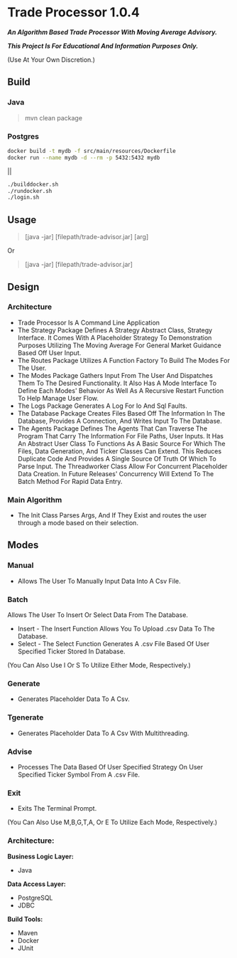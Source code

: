 # Trade Processor 1.0.4

***An Algorithm Based Trade Processor With Moving Average Advisory.***

***This Project Is For Educational And Information Purposes Only.***

(Use At Your Own Discretion.)

## Build
### Java

>mvn clean package

### Postgres

```Bash
docker build -t mydb -f src/main/resources/Dockerfile
docker run --name mydb -d --rm -p 5432:5432 mydb
```

||

```Bash
./builddocker.sh
./rundocker.sh
./login.sh
```

## Usage

> [java -jar] [filepath/trade-advisor.jar] [arg]

Or

> [java -jar] [filepath/trade-advisor.jar] 


## Design
### Architecture
- Trade Processor Is A Command Line Application
- The Strategy Package Defines A Strategy Abstract Class, Strategy Interface. It Comes With A Placeholder Strategy To Demonstration Purposes Utilizing The Moving Average For General Market Guidance Based Off User Input.
- The Routes Package Utilizes A Function Factory To Build The Modes For The User.
- The Modes Package Gathers Input From The User And Dispatches Them To The Desired Functionality. 
It Also Has A Mode Interface To Define Each Modes' Behavior As Well As A Recursive Restart Function To Help Manage User Flow.
- The Logs Package Generates A Log For Io And Sql Faults.
- The Database Package Creates Files Based Off The Information In The Database, Provides A Connection, And Writes Input To The Database. 
- The Agents Package Defines The Agents That Can Traverse The Program That Carry The Information For File Paths, User Inputs.
It Has An Abstract User Class To Functions As A Basic Source For Which The Files, Data Generation, And Ticker Classes Can Extend. 
This Reduces Duplicate Code And Provides A Single Source Of Truth Of Which To Parse Input. The Threadworker Class Allow For Concurrent Placeholder Data Creation. 
In Future Releases' Concurrency Will Extend To The Batch Method For Rapid Data Entry.

### Main Algorithm
- The Init Class Parses Args, And If They Exist and routes the user through a mode based on their selection.

## Modes

### Manual 
- Allows The User To Manually Input Data Into A Csv File.

### Batch 

Allows The User To Insert Or Select Data From The Database. 
- Insert - The Insert Function Allows You To Upload .csv Data To The Database. 
- Select - The Select Function Generates A .csv File Based Of User Specified Ticker Stored In Database.

(You Can Also Use I Or S To Utilize Either Mode, Respectively.)

### Generate 
- Generates Placeholder Data To A Csv.

### Tgenerate 
- Generates Placeholder Data To A Csv With Multithreading.

### Advise 
- Processes The Data Based Of User Specified Strategy On User Specified Ticker Symbol From A .csv File.

### Exit 
- Exits The Terminal Prompt.

(You Can Also Use M,B,G,T,A, Or E To Utilize Each Mode, Respectively.)

### Architecture:
**Business Logic Layer:**
- Java

**Data Access Layer:**
- PostgreSQL
- JDBC

**Build Tools:**
- Maven
- Docker
- JUnit
